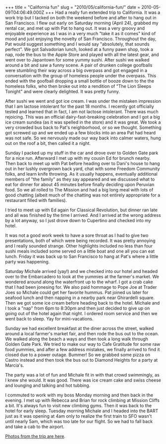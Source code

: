 +++
title = "California fun"
slug = "2010/05/california-fun/"
date = 2010-05-09T04:06:49.000Z
+++
Had a really fun extended trip to California. It was a work trip but I tacked on both the weekend before and after to hang out in San Francisco. I flew out early on Saturday morning (April 24), grabbed my rental car, and met up with Pat to hang out. It was a very groovy and enjoyable experience as I was in a very much "take it as it comes" kind of mood and just enjoying the novelty of San Francisco. Throughout the day, Pat would suggest something and I would say "absolutely, that sounds perfect". We got Salvadorian lunch, looked at a funny pawn shop, took a nap, rode the bus to the Apple Store and played with all the latest gear, and went over to Japantown for some yummy sushi. After sushi we walked around a bit and saw a funny scene. A pair of drunken college goofballs were stumbling their way across a big overpass and got engaged in a conversation with the group of homeless people under the overpass. This ended with the goofball dropping a small bottle of booze down to the the homeless folks, who then broke out into a rendition of "The Lion Sleeps Tonight" and were clearly delighted. It was pretty funny.

After sushi we went and got ice cream. I was under the mistaken impression that I am lactose intolerant for the past 18 months. I recently got officially tested and learned that in fact, I am not lactose intolerant. There was much rejoicing. This was an official dairy-fast-breaking celebration and I got a big ice cream sundea (as it was spelled in the store) and it was great. We took a very crowded bus back to Pat's neighborhood, or so we thought. Something got screwed up and we ended up a few blocks into an area Pat had heard was not safe. So we nervously made our way back into calmer waters, hung out on the roof a bit, then called it a night.

Sunday I packed up my stuff in the car and drove over to Golden Gate park for a nice run. Afterward I met up with my cousin Ed for brunch nearby. Then back to meet up with Pat before heading over to Dani's house to hang out in her lushly overgrown back yard, chat with some Freedom Community folks, and learn knife throwing. As it usually happens, eventually additional members of "the family" as they say appeared and we discussed what to eat for dinner for about 45 minutes before finally deciding upon Peruvian food. So we all rolled to The Mission and had a big long meal with lots of good chatting (albeit much of the chatting was not entirely appropriate for a restaurant filled with families).

I tried to meet up with Ed again for Classical Revolution, but dinner ran late and all was finished by the time I arrived. And I arrived at the wrong address by a lot anyway, so I just drove down to Cupertino and checked into my hotel.

It was not a good work week to have a sore throat as I had to give two presentations, both of which were being recorded. It was pretty annoying and I really sounded strange. Other highlights included no less than four sushi meals included some served on a little boat and one all you can eat lunch. Friday it was back up to San Francisco to hang at Pat's where a little party was happening.

Saturday Michale arrived (yay!) and we checked into our hotel and headed over to the Embarcadero to look at the yummies at the farmer's market. We wondered around along the waterfront up to the wharf. I got a crab cake that I had been jonesing for. We also paid hommage to Pope Joe at Trader Joes so Michale could get her favorite hummus. Pat joined us later for seafood lunch and then napping in a nearby park near Ghirardelli square. Then we got some ice cream before heading back to the hotel. Michale and I took a "nap" from 6pm to 8:30pm and then just decided to give up on going out of the hotel again that night. I ordered room service and then we went back to sleep. Yay for mini-vacations.

Sunday we had excellent breakfast at the diner across the street, walked around a local farmer's market fair, and then rode the bus out to the ocean. We walked along the beach a ways and then took a long walk through Golden Gate Park. We tried to make our way to Cafe Gratitude for some raw food yummies, and after a few address mistakes, we finally arrived to find it closed due to a power outage. Bummer! So we grabbed some pizza on Castro instead and then took the bus out to Diamond Heights for a party at Marcia's.

The party was a lot of fun and Michale fit in with that crowd swimmingly, as I knew she would. It was good. There was ice cream cake and swiss cheese and lounging and talking and hot tubbing.

I commuted to work with my boss Monday morning and then back in the evening. I met up with Rebecca and Brian for rock climbing at Mission Cliffs a bit. It's always fun to visit new climbing gyms. Then it was back to the hotel for early sleep. Tuesday morning Michale and I headed into the BART just as it was opening at 4am only to realize the first train to SFO wasn't until nearly 5am, which was too late for our flight. So we had to fall back and take a cab to the airport.

[Photos from the trip are here](/app/photos?gallery=san_francisco_april_2010).